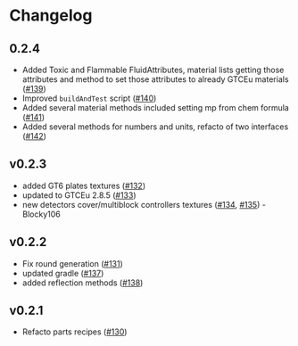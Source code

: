 # Changelog

## 0.2.4
* Added Toxic and Flammable FluidAttributes, material lists getting those attributes and method to set those attributes to already GTCEu materials ([#139](https://github.com/tekcay/tekcays_addon/pull/139))
* Improved `buildAndTest` script ([#140](https://github.com/tekcay/tekcays_addon/pull/140))
* Added several material methods included setting mp from chem formula ([#141](https://github.com/tekcay/tekcays_addon/pull/141))
* Added several methods for numbers and units, refacto of two interfaces ([#142](https://github.com/tekcay/tekcays_addon/pull/142))

## v0.2.3
* added GT6 plates textures ([#132](https://github.com/tekcay/tekcays_addon/pull/132))
* updated to GTCEu 2.8.5 ([#133](https://github.com/tekcay/tekcays_addon/pull/133))
* new detectors cover/multiblock controllers textures ([#134](https://github.com/tekcay/tekcays_addon/pull/134), [#135](https://github.com/tekcay/tekcays_addon/pull/135)) - Blocky106

## v0.2.2
* Fix round generation ([#131](https://github.com/tekcay/tekcays_addon/pull/131))
* updated gradle ([#137](https://github.com/tekcay/tekcays_addon/pull/137))
* added reflection methods ([#138](https://github.com/tekcay/tekcays_addon/pull/138))

## v0.2.1
* Refacto parts recipes ([#130](https://github.com/tekcay/tekcays_addon/pull/130))
